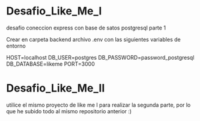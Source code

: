# Desafio_Like_Me_I
desafio coneccion express con base de satos postgresql parte 1

Crear en carpeta backend archivo .env con las siguientes variables de entorno

HOST=localhost
DB_USER=postgres
DB_PASSWORD=password_postgresql
DB_DATABASE=likeme
PORT=3000

# Desafio_Like_Me_II

utilice el mismo proyecto de like me I para realizar la segunda parte, por lo que he subido todo al mismo repositorio anterior :)